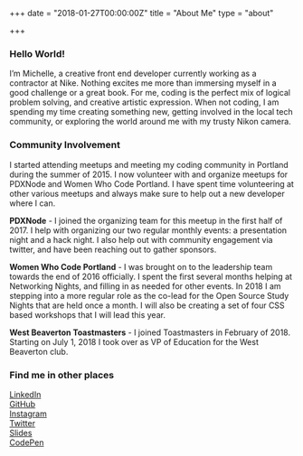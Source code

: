 +++
date = "2018-01-27T00:00:00Z"
title = "About Me"
type = "about"

+++
### Hello World!

I’m Michelle, a creative front end developer currently working as a contractor at Nike. Nothing excites me more than immersing myself in a good challenge or a great book. For me, coding is the perfect mix of logical problem solving, and creative artistic expression. When not coding, I am spending my time creating something new, getting involved in the local tech community, or exploring the world around me with my trusty Nikon camera.

### Community Involvement

I started attending meetups and meeting my coding community in Portland during the summer of 2015. I now volunteer with and organize meetups for PDXNode and Women Who Code Portland. I have spent time volunteering at other various meetups and always make sure to help out a new developer where I can.

<p class="p-fancy"><strong>PDXNode</strong> - I joined the organizing team for this meetup in the first half of 2017. I help with organizing our two regular monthly events: a presentation night and a hack night. I also help out with community engagement via twitter, and have been reaching out to gather sponsors.</p>

<p class="p-fancy"><strong>Women Who Code Portland</strong> - I was brought on to the leadership team towards the end of 2016 officially. I spent the first several months helping at Networking Nights, and filling in as needed for other events. In 2018 I am stepping into a more regular role as the co-lead for the Open Source Study Nights that are held once a month. I will also be creating a set of four CSS based workshops that I will lead this year. </p>

<p class="p-fancy"><strong>West Beaverton Toastmasters</strong> - I joined Toastmasters in February of 2018. Starting on July 1, 2018 I took over as VP of Education for the West Beaverton club.

### Find me in other places

[LinkedIn](https://www.linkedin.com/in/michellejl)  
[GitHub](http://github.com/michellejl)  
[Instagram](https://www.instagram.com/spacecadetmj/)  
[Twitter](https://twitter.com/MichelleJLevine)  
[Slides](https://slides.com/michellejl)  
[CodePen](https://codepen.io/michellejl/)